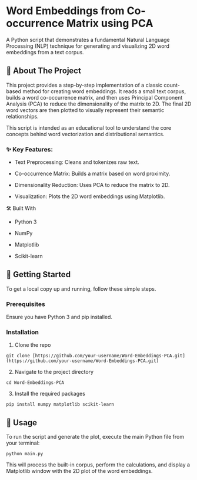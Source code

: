 # Word Embeddings from Co-occurrence Matrix using PCA
A Python script that demonstrates a fundamental Natural Language Processing (NLP) technique for generating and visualizing 2D word embeddings from a text corpus.

## 🌟 About The Project
This project provides a step-by-step implementation of a classic count-based method for creating word embeddings. It reads a small text corpus, builds a word co-occurrence matrix, and then uses Principal Component Analysis (PCA) to reduce the dimensionality of the matrix to 2D. The final 2D word vectors are then plotted to visually represent their semantic relationships.

This script is intended as an educational tool to understand the core concepts behind word vectorization and distributional semantics.

### ✨ Key Features:
* Text Preprocessing: Cleans and tokenizes raw text.

* Co-occurrence Matrix: Builds a matrix based on word proximity.

* Dimensionality Reduction: Uses PCA to reduce the matrix to 2D.

* Visualization: Plots the 2D word embeddings using Matplotlib.

🛠️ Built With
* Python 3

* NumPy

* Matplotlib

* Scikit-learn

## 🚀 Getting Started
To get a local copy up and running, follow these simple steps.

### Prerequisites
Ensure you have Python 3 and pip installed.

### Installation
1. Clone the repo

``` git clone [https://github.com/your-username/Word-Embeddings-PCA.git](https://github.com/your-username/Word-Embeddings-PCA.git) ```

2. Navigate to the project directory

``` cd Word-Embeddings-PCA ```

3. Install the required packages

``` pip install numpy matplotlib scikit-learn ```

## 📖 Usage
To run the script and generate the plot, execute the main Python file from your terminal:

``` python main.py ```

This will process the built-in corpus, perform the calculations, and display a Matplotlib window with the 2D plot of the word embeddings.
